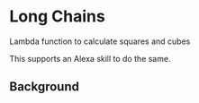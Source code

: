 # Long Chains

Lambda function to calculate squares and cubes

This supports an Alexa skill to do the same.

## Background


